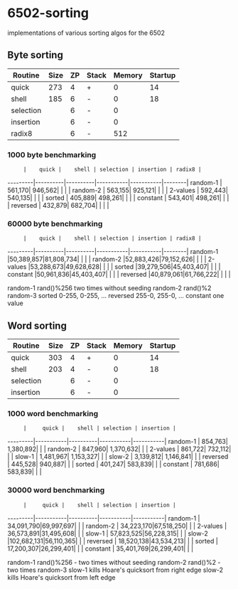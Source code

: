 # 6502-sorting
implementations of various sorting algos for the 6502

## Byte sorting

Routine  | Size | ZP | Stack | Memory | Startup
---------|------|----|-------|--------|--------
quick    |  273 |  4 |     + |      0 |      14
shell    |  185 |  6 |     - |      0 |      18
selection|      |  6 |     - |      0 |
insertion|      |  6 |     - |      0 |
radix8   |      |  6 |     - |    512 |

### 1000 byte benchmarking

         |    quick |    shell | selection | insertion | radix8 |
---------|----------|----------|-----------|-----------|--------|
random-1 |   561,170|   946,562|           |           |        |
random-2 |   563,155|   925,121|           |           |        |
2-values |   592,443|   540,135|           |           |        |
sorted   |   405,889|   498,261|           |           |        |
constant |   543,401|   498,261|           |           |        |
reversed |   432,879|   682,704|           |           |        |

### 60000 byte benchmarking

         |    quick |    shell | selection | insertion | radix8 |
---------|----------|----------|-----------|-----------|--------|
random-1 |50,389,857|81,808,734|           |           |        |
random-2 |52,883,426|79,152,626|           |           |        |
2-values |53,288,673|49,628,628|           |           |        |
sorted   |39,279,506|45,403,407|           |           |        |
constant |50,961,836|45,403,407|           |           |        |
reversed |40,879,061|61,766,222|           |           |        |

random-1 rand()%256 two times without seeding
random-2 rand()%2
random-3 
sorted 0-255, 0-255, ...
reversed 255-0, 255-0, ...
constant one value

## Word sorting

Routine  | Size | ZP | Stack | Memory | Startup
---------|------|----|-------|--------|--------
quick    |  303 |  4 |     + |      0 |      14
shell    |  203 |  4 |     - |      0 |      18
selection|      |  6 |     - |      0 |
insertion|      |  6 |     - |      0 |

### 1000 word benchmarking

         |     quick |    shell | selection | insertion |
---------|-----------|----------|-----------|-----------|
random-1 |    854,763| 1,380,892|           |           |
random-2 |    847,960| 1,370,632|           |           |
2-values |    861,722|   732,112|           |           |
slow-1   |  1,481,967| 1,153,327|           |           |
slow-2   |  3,139,812| 1,146,841|           |           |
reversed |    445,528|   940,887|           |           |
sorted   |    401,247|   583,839|           |           |
constant |    781,686|   583,839|           |           |

### 30000 word benchmarking

         |     quick |    shell | selection | insertion |
---------|-----------|----------|-----------|-----------|
random-1 | 34,091,790|69,997,697|           |           |
random-2 | 34,223,170|67,518,250|           |           |
2-values | 36,573,891|31,495,608|           |           |
slow-1   | 57,823,525|56,228,315|           |           |
slow-2   |102,682,131|56,110,365|           |           |
reversed | 18,520,138|43,534,213|           |           |
sorted   | 17,200,307|26,299,401|           |           |
constant | 35,401,769|26,299,401|           |           |

random-1 rand()%256 - two times without seeding
random-2 rand()%2 - two times
random-3 
slow-1 kills Hoare's quicksort from right edge
slow-2 kills Hoare's quicksort from left edge

